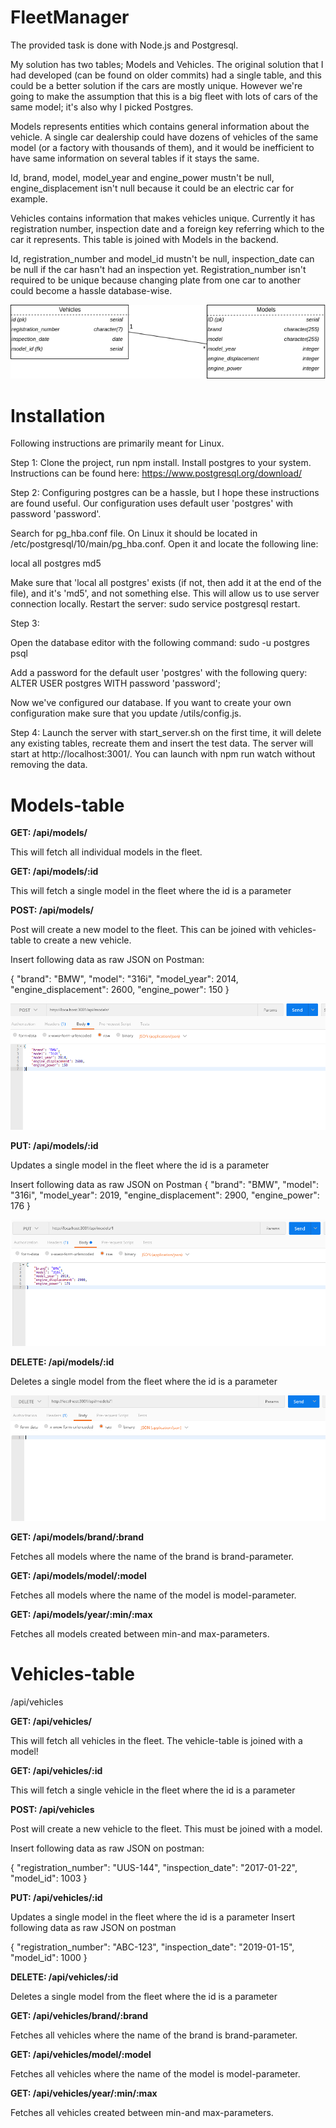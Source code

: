 # FleetManager

The provided task is done with Node.js and Postgresql. 

My solution has two tables; Models and Vehicles. The original solution that I had developed (can be found on older commits) had a single table, and this could be a better solution if the cars are mostly unique. However we're going to make the assumption that this is a big fleet with lots of cars of the same model; it's also why I picked Postgres.

Models represents entities which contains general information about the vehicle. A single car dealership could have dozens of vehicles of the same model (or a factory with thousands of them), and it would be inefficient to have same information on several tables if it stays the same. 

Id, brand, model, model_year and engine_power mustn't be null, engine_displacement isn't null because it could be an electric car for example.

Vehicles contains information that makes vehicles unique. Currently it has registration number, inspection date and a foreign key referring which to the car it represents. This table is joined with Models in the backend.

Id, registration_number and model_id mustn't be null, inspection_date can be null if the car hasn't had an inspection yet. Registration_number isn't required to be unique because changing plate from one car to another could become a hassle database-wise.

![diagram](images/diagram.png)


# Installation
Following instructions are primarily meant for Linux.

Step 1: Clone the project, run npm install. Install postgres to your system. Instructions can be found here: https://www.postgresql.org/download/

Step 2:
Configuring postgres can be a hassle, but I hope these instructions are found useful. Our configuration uses default user 'postgres' with password 'password'.

Search for pg_hba.conf file. On Linux it should be located in /etc/postgresql/10/main/pg_hba.conf. Open it and locate the following line:

local all postgres md5

Make sure that 'local all postgres' exists (if not, then add it at the end of the file), and it's 'md5', and not something else. This will allow us to use server connection locally.
Restart the server: sudo service postgresql restart.

Step 3:

Open the database editor with the following command:
sudo -u postgres psql

Add a password for the default user 'postgres' with the following query:
ALTER USER postgres WITH password 'password';

Now we've configured our database. If you want to create your own configuration make sure that you update /utils/config.js.

Step 4: Launch the server with start_server.sh on the first time, it will delete any existing tables, recreate them and insert the test data. The server will start at http://localhost:3001/. You can launch with npm run watch without removing the data.

# Models-table
**GET: /api/models/**

This will fetch all individual models in the fleet.

**GET: /api/models/:id**

This will fetch a single model in the fleet where the id is a parameter

**POST: /api/models/**

Post will create a new model to the fleet. This can be joined with vehicles-table to create a new vehicle.

Insert following data as raw JSON on Postman:

{
    "brand": "BMW",
    "model": "316i",
    "model_year": 2014,
    "engine_displacement": 2600,
    "engine_power": 150
}

![model-post](images/model-post.png)

**PUT: /api/models/:id**

Updates a single model in the fleet where the id is a parameter

Insert following data as raw JSON on Postman
{
    "brand": "BMW",
    "model": "316i",
    "model_year": 2019,
    "engine_displacement": 2900,
    "engine_power": 176
}


![model-put](images/model-put.png)

**DELETE: /api/models/:id**

Deletes a single model from the fleet where the id is a parameter


![model-delete](images/model-delete.png)

**GET: /api/models/brand/:brand**

Fetches all models where the name of the brand is brand-parameter.

**GET: /api/models/model/:model**

Fetches all models where the name of the model is model-parameter.

**GET: /api/models/year/:min/:max**

Fetches all models created between min-and max-parameters. 

# Vehicles-table
/api/vehicles

**GET: /api/vehicles/**

This will fetch all vehicles in the fleet. The vehicle-table is joined with a model!

**GET: /api/vehicles/:id**

This will fetch a single vehicle in the fleet where the id is a parameter

**POST: /api/vehicles**

Post will create a new vehicle to the fleet. This must be joined with a model.

Insert following data as raw JSON on postman:

{
	"registration_number": "UUS-144",
	"inspection_date": "2017-01-22",
	"model_id": 1003
}

**PUT: /api/vehicles/:id**

Updates a single model in the fleet where the id is a parameter
Insert following data as raw JSON on postman

{
	"registration_number": "ABC-123",
	"inspection_date": "2019-01-15",
	"model_id": 1000
}

**DELETE: /api/vehicles/:id**

Deletes a single model from the fleet where the id is a parameter

**GET: /api/vehicles/brand/:brand**

Fetches all vehicles where the name of the brand is brand-parameter.

**GET: /api/vehicles/model/:model**

Fetches all vehicles where the name of the model is model-parameter.

**GET: /api/vehicles/year/:min/:max**

Fetches all vehicles created between min-and max-parameters. 
